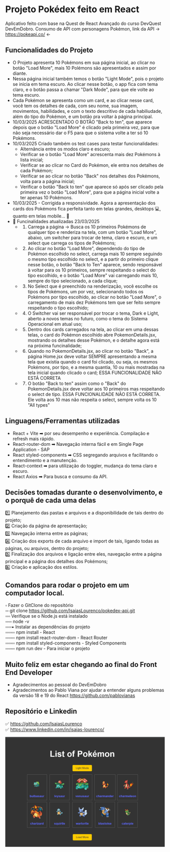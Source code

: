 
# Projeto Pokédex feito em React

Aplicativo feito com base na Quest de React Avançado do curso DevQuest DevEmDobro. Consumo de API com personagens Pokémon, link da API → https://pokeapi.co/ ←

## Funcionalidades do Projeto

- O Projeto apresenta 10 Pokémons em sua página inicial, ao clicar no botão "Load More", mais 10 Polémons são apresentados e assim por diante. 
- Nessa página inicial também temos o botão "Light Mode", pois o projeto se inicia em tema escuro. Ao clicar nesse botão, o app fica com tema claro, e o botão passa a chamar "Dark Mode", para que ele volte ao tema escuro.
- Cada Pokémon se apresenta como um card, e ao clicar nesse card, você tem os detalhes de cada, com seu nome, sua imagem, movimentos, habilidades, e com o texto descritivo de cada habiliudade, além do tipo do Pokémon, e um botão pra voltar à página principal.
- 10/03/2025 ACRESCENTADO O BOTÃO "Back to ten", que aparece depois que o botão "Load More" é clicado pela primeira vez, para que não seja necessário dar o F5 para que o sistema volte a ter só 10 Pokémons.
- 10/03/2025 Criado também os test cases para testar funcionalidades:
    - Alternância entre os modos claro e escuro;
    - Verificar se o botão "Load More" acrescenta mais dez Pokémons à lista inicial;
    - Verificar se ao clicar no Card do Pokémon, ele entra nos detalhes de cada Pokémon;
    - Verificar se ao clicar no botão "Back" nos detalhes dos Pokémons, volta para a página inicial;
    - Verificar o botão "Back to ten" que aparece só após ser clicado pela primeira vez o botão "Load More", para que a página inicial volte a ter apenas 10 Pokémons.
- 10/03/2025 - Corrigida a responsividade. Agora a apresentação dos cards dos Pokémons fica perfeita tanto em telas grandes, desktops 💻, quanto em telas mobile... 📱
- 🚥 Funcinalidades atualizadas 23/03/2025<br>
    - 1. Carrega a página → Busca os 10 primeiros Pokémons de qualquer tipo e renderiza na tela, com um botão "Load More", abaixo, um switcher para trocar de tema, claro e escuro, e um select que carrega os tipos de Pokémons;<br>
    - 2. Ao clicar no botão "Load More", dependendo do tipo de Pokémon escolhido no select, carrega mais 10 sempre seguindo o mesmo tipo escolhido no select, e a partir do primeiro clique nesse botão, o botão "Back to Ten" aparece, sendo responsável à voltar para os 10 primeiros, sempre respeitando o select do tipo escolhido, e o botão "Load More" vai carregando mais 10, sempre do tipo selecionado, a cada clique;
    - 3. No Select que é preenchido na renderização, você escolhe os tipos de Pokémons, um por vez, selecionando todos os Pokémons por tipo escolhido, ao clicar no botão "Load More", o carregamento de mais dez Pokémons tem que ser feito sempre respeitando o tipo escolhido;
    - 4. O Switcher vai ser responsável por trocar o tema, Dark e Light, aberto a novos temas no futuro, como o tema do Sistema Operacional em atual uso;
    - 5. Dentro dos cards carregados na tela, ao clicar em uma dessas telas, o card do Pokémon escolhido abre PokemonDetails.jsx, mostrando os detalhes desse Pokémon, e o detalhe agora está na próxima funcinalidade;
    - 6. Quando no PokemonDetails.jsx, ao clicar no botão "Back", a página Home.jsx deve voltar SEMPRE apresentando a mesma tela que existia quando o card foi clicado, ou seja, os mesmos Pokémons, por tipo, e a mesma quantia, 10 ou mais mostradas na tela inicial quando clicado o card; ESSA FUNCIONALIDADE NÃO ESTÁ CORRETA
    - 7. O botão "Back to ten" assim como o "Back" do PokemonDetails.jsx deve voltar aos 10 primeiros mas respeitando o select de tipo. ESSA FUNCIONALIDADE NÃO ESTÁ CORRETA. Ele volta aos 10 mas não respeita o select, sempre volta os 10 "All types"

## Linguagens/Ferramentas utilizadas

- React + Vite ➡ por seu desempenho e experiência. Compilação e refresh mais rápido.
- React-router-dom ➡ Navegação interna fácil e em Single Page Application - SAP
- React styled-components ➡ CSS segregando arquivos e facilitando o entendimento e a  manutenção.
- React-context ➡ para utilização do toggler, mudança do tema claro e escuro.
- React Axios ➡ Para busca e consumo da API. 

## Decisões tomadas durante o desenvolvimento, e o porquê de cada uma delas

1️⃣ Planejamento das pastas e arquivos e a disponibilidade de tais dentro do projeto;<br>
2️⃣ Criação da página de apresentação;<br>
3️⃣ Navegação interna entre as páginas;<br>
4️⃣ Criação dos exports de cada arquivo e import de tais, ligando todas as páginas, ou arquivos, dentro do projeto;<br>
5️⃣ Finalização dos arquivos e ligação entre eles, navegação entre a página principal e a página dos detalhes dos Pokémons;<br>
6️⃣ Criação e aplicação dos estilos.

## Comandos para rodar o projeto em um computador local.

▫ Fazer o GitClone do repositório<br>
▫▫ git clone https://github.com/IsaiasLourenco/pokedex-api.git<br>
▫▫▫ Verifique se o Node.js está instalado<br>
▫▫▫▫ node -v<br>
▫▫▫▫▪ Instalar as dependências do projeto<br>
▫▫▫▫▫▫ npm install - React<br>
▫▫▫▫▫▫ npm install react-router-dom - React Router<br>
▫▫▫▫▫▫ npm install styled-components - Styled Components<br>
▫▫▫▫▫▫ npm run dev - Para iniciar o projeto

## Muito feliz em estar chegando ao final do Front End Developer

- Agradecimentos ao pessoal do DevEmDobro
- Agradecimentos ao Pablo Viana por ajudar a entender alguns problemas da versão 18 e 19 do React https://github.com/pablovianas

## Reposítório e Linkedin

✅ https://github.com/IsaiasLourenco<br>
✅ https://www.linkedin.com/in/isaias-lourenco/

<img src="./public/pokemonApi.gif" alt="DeliveringAPI">

